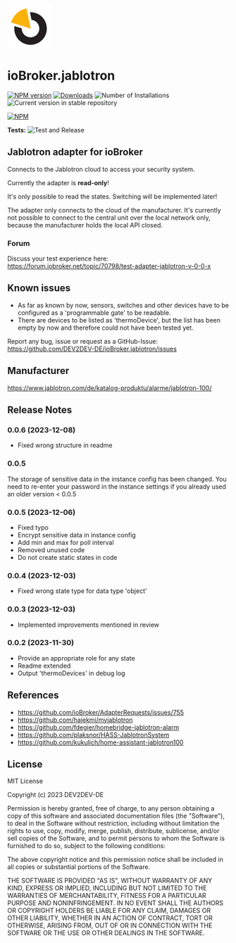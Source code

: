![Logo](admin/jablotron.png)
# ioBroker.jablotron

[![NPM version](https://img.shields.io/npm/v/iobroker.jablotron.svg)](https://www.npmjs.com/package/iobroker.jablotron)
[![Downloads](https://img.shields.io/npm/dm/iobroker.jablotron.svg)](https://www.npmjs.com/package/iobroker.jablotron)
![Number of Installations](https://iobroker.live/badges/jablotron-installed.svg)
![Current version in stable repository](https://iobroker.live/badges/jablotron-stable.svg)

[![NPM](https://nodei.co/npm/iobroker.jablotron.png?downloads=true)](https://nodei.co/npm/iobroker.jablotron/)

**Tests:** ![Test and Release](https://github.com/DEV2DEV-DE/ioBroker.jablotron/workflows/Test%20and%20Release/badge.svg)

## Jablotron adapter for ioBroker

Connects to the Jablotron cloud to access your security system.

Currently the adapter is **read-only**!

It's only possible to read the states. Switching will be implemented later!

The adapter only connects to the cloud of the manufacturer. It's currently not possible to connect to the central unit over the local network only, because the manufacturer holds the local API closed.

### Forum

Discuss your test experience here: https://forum.iobroker.net/topic/70798/test-adapter-jablotron-v-0-0-x

## Known issues
* As far as known by now, sensors, switches and other devices have to be configured as a 'programmable gate' to be readable.
* There are devices to be listed as 'thermoDevice', but the list has been empty by now and therefore could not have been tested yet.

Report any bug, issue or request as a GitHub-Issue: https://github.com/DEV2DEV-DE/ioBroker.jablotron/issues

## Manufacturer

https://www.jablotron.com/de/katalog-produktu/alarme/jablotron-100/

## Release Notes
### 0.0.6 (2023-12-08)
* Fixed wrong structure in readme

### 0.0.5
The storage of sensitive data in the instance config has been changed.
You need to re-enter your password in the instance settings if you already used an older version < 0.0.5

### 0.0.5 (2023-12-06)
* Fixed typo
* Encrypt sensitive data in instance config
* Add min and max for poll interval
* Removed unused code
* Do not create static states in code

### 0.0.4 (2023-12-03)
* Fixed wrong state type for data type 'object'

### 0.0.3 (2023-12-03)
* Implemented improvements mentioned in review

### 0.0.2 (2023-11-30)
* Provide an appropriate role for any state
* Readme extended
* Output 'thermoDevices' in debug log

## References
* https://github.com/ioBroker/AdapterRequests/issues/755
* https://github.com/hajekmi/myjablotron
* https://github.com/fdegier/homebridge-jablotron-alarm
* https://github.com/plaksnor/HASS-JablotronSystem
* https://github.com/kukulich/home-assistant-jablotron100

## License
MIT License

Copyright (c) 2023 DEV2DEV-DE

Permission is hereby granted, free of charge, to any person obtaining a copy
of this software and associated documentation files (the "Software"), to deal
in the Software without restriction, including without limitation the rights
to use, copy, modify, merge, publish, distribute, sublicense, and/or sell
copies of the Software, and to permit persons to whom the Software is
furnished to do so, subject to the following conditions:

The above copyright notice and this permission notice shall be included in all
copies or substantial portions of the Software.

THE SOFTWARE IS PROVIDED "AS IS", WITHOUT WARRANTY OF ANY KIND, EXPRESS OR
IMPLIED, INCLUDING BUT NOT LIMITED TO THE WARRANTIES OF MERCHANTABILITY,
FITNESS FOR A PARTICULAR PURPOSE AND NONINFRINGEMENT. IN NO EVENT SHALL THE
AUTHORS OR COPYRIGHT HOLDERS BE LIABLE FOR ANY CLAIM, DAMAGES OR OTHER
LIABILITY, WHETHER IN AN ACTION OF CONTRACT, TORT OR OTHERWISE, ARISING FROM,
OUT OF OR IN CONNECTION WITH THE SOFTWARE OR THE USE OR OTHER DEALINGS IN THE
SOFTWARE.
